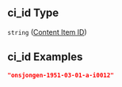 ## ci\_id Type

`string` ([Content Item ID](embeddings-chunks-properties-content-item-id.md))

## ci\_id Examples

```json
"onsjongen-1951-03-01-a-i0012"
```

